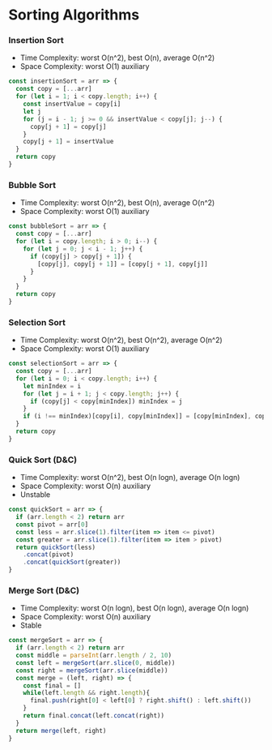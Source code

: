 # Sorting Algorithms

### Insertion Sort

- Time Complexity: worst O(n^2), best O(n), average O(n^2)
- Space Complexity: worst O(1) auxiliary

```javascript
const insertionSort = arr => {
  const copy = [...arr]
  for (let i = 1; i < copy.length; i++) {
    const insertValue = copy[i]
    let j
    for (j = i - 1; j >= 0 && insertValue < copy[j]; j--) {
      copy[j + 1] = copy[j]
    }
    copy[j + 1] = insertValue
  }
  return copy
}
```

### Bubble Sort

- Time Complexity: worst O(n^2), best O(n), average O(n^2)
- Space Complexity: worst O(1) auxiliary

```javascript
const bubbleSort = arr => {
  const copy = [...arr]
  for (let i = copy.length; i > 0; i--) {
    for (let j = 0; j < i - 1; j++) {
      if (copy[j] > copy[j + 1]) {
        [copy[j], copy[j + 1]] = [copy[j + 1], copy[j]]
      }
    }
  }
  return copy
}
```

### Selection Sort

- Time Complexity: worst O(n^2), best O(n^2), average O(n^2)
- Space Complexity: worst O(1) auxiliary

```javascript
const selectionSort = arr => {
  const copy = [...arr]
  for (let i = 0; i < copy.length; i++) {
    let minIndex = i
    for (let j = i + 1; j < copy.length; j++) {
      if (copy[j] < copy[minIndex]) minIndex = j
    }
    if (i !== minIndex)[copy[i], copy[minIndex]] = [copy[minIndex], copy[i]]
  }
  return copy
}
```

### Quick Sort (D&C)

- Time Complexity: worst O(n^2), best O(n logn), average O(n logn)
- Space Complexity: worst O(n) auxiliary
- Unstable

```javascript
const quickSort = arr => {
  if (arr.length < 2) return arr
  const pivot = arr[0]
  const less = arr.slice(1).filter(item => item <= pivot)
  const greater = arr.slice(1).filter(item => item > pivot)
  return quickSort(less)
    .concat(pivot)
    .concat(quickSort(greater))
}
```

### Merge Sort (D&C)

- Time Complexity: worst O(n logn), best O(n logn), average O(n logn)
- Space Complexity: worst O(n) auxiliary
- Stable

```javascript
const mergeSort = arr => {
  if (arr.length < 2) return arr
  const middle = parseInt(arr.length / 2, 10)
  const left = mergeSort(arr.slice(0, middle))
  const right = mergeSort(arr.slice(middle))
  const merge = (left, right) => {
    const final = []
    while(left.length && right.length){
      final.push(right[0] < left[0] ? right.shift() : left.shift())
    }
    return final.concat(left.concat(right))
  }
  return merge(left, right)
}
```
